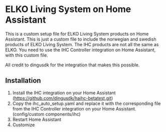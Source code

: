 # ELKO Living System on Home Assistant
This is a custom setup file for ELKO Living System products on Home Assistant. This is just a custom file to include the norwegian and swedish products of ELKO Living System. 
The IHC products are not all the same as ELKO. You need to use the IHC Controller integration on Home Assistant, with this custom file. 

All credit to dingusdk for the integration that makes this possible. 

## Installation
1. Install the IHC integration on your Home Assistant (https://github.com/dingusdk/haihc-betatest.git)
2. Copy the ihc_auto_setup.yaml and replace it with the corresponding file from the IHC Controller integration on your Home Assistant. (config/custom components/ihc)
3. Restart Home Assistant
4. Customize